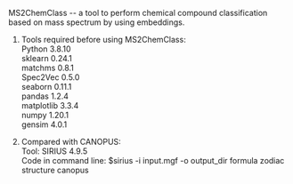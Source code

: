MS2ChemClass -- a tool to perform chemical compound classification based on mass spectrum by using embeddings.  
1. Tools required before using MS2ChemClass:  
  Python 3.8.10  
  sklearn 0.24.1  
  matchms 0.8.1  
  Spec2Vec 0.5.0  
  seaborn 0.11.1  
  pandas 1.2.4  
  matplotlib 3.3.4  
  numpy 1.20.1  
  gensim 4.0.1  


2. Compared with CANOPUS:  
  Tool: SIRIUS 4.9.5  
  Code in command line: $sirius -i input.mgf -o output_dir formula zodiac structure canopus  
  
